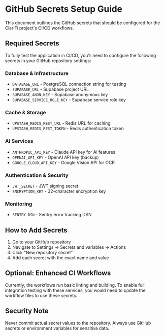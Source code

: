 # GitHub Secrets Setup Guide

This document outlines the GitHub secrets that should be configured for the ClariFi project's CI/CD workflows.

## Required Secrets

To fully test the application in CI/CD, you'll need to configure the following secrets in your GitHub repository settings:

### Database & Infrastructure

- `DATABASE_URL` - PostgreSQL connection string for testing
- `SUPABASE_URL` - Supabase project URL
- `SUPABASE_ANON_KEY` - Supabase anonymous key
- `SUPABASE_SERVICE_ROLE_KEY` - Supabase service role key

### Cache & Storage

- `UPSTASH_REDIS_REST_URL` - Redis URL for caching
- `UPSTASH_REDIS_REST_TOKEN` - Redis authentication token

### AI Services

- `ANTHROPIC_API_KEY` - Claude API key for AI features
- `OPENAI_API_KEY` - OpenAI API key (backup)
- `GOOGLE_CLOUD_API_KEY` - Google Vision API for OCR

### Authentication & Security

- `JWT_SECRET` - JWT signing secret
- `ENCRYPTION_KEY` - 32-character encryption key

### Monitoring

- `SENTRY_DSN` - Sentry error tracking DSN

## How to Add Secrets

1. Go to your GitHub repository
2. Navigate to Settings → Secrets and variables → Actions
3. Click "New repository secret"
4. Add each secret with the exact name and value

## Optional: Enhanced CI Workflows

Currently, the workflows run basic linting and building. To enable full integration testing with these services, you would need to update the workflow files to use these secrets.

## Security Note

Never commit actual secret values to the repository. Always use GitHub secrets or environment variables for sensitive data.
